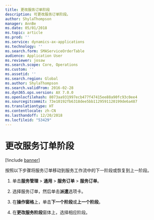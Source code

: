 ```yaml
---
title: 更改服务订单阶段
description: 可更改服务订单阶段。
author: ShylaThompson
manager: AnnBe
ms.date: 05/01/2018
ms.topic: article
ms.prod: ''
ms.service: dynamics-ax-applications
ms.technology: ''
ms.search.form: SMAServiceOrderTable
audience: Application User
ms.reviewer: josaw
ms.search.scope: Core, Operations
ms.custom: ''
ms.assetid: ''
ms.search.region: Global
ms.author: ShylaThompson
ms.search.validFrom: 2016-02-28
ms.dyn365.ops.version: AX 7.0.0
ms.openlocfilehash: 8073aa931997ecb477f47415ee88a90fc93c0ee4
ms.sourcegitcommit: 73e10192fb6318dee5bb1129591120199de6a487
ms.translationtype: HT
ms.contentlocale: zh-CN
ms.lasthandoff: 12/20/2018
ms.locfileid: "53429"
---
```

# <a name="change-the-service-order-stage"></a>更改服务订单阶段 

[!include [banner](../includes/banner.md)]


按照以下步骤将服务订单移动到服务工作流中的下一阶段或恢复到上一阶段。

1.  单击**服务管理** \> **通用** \> **服务订单** \> **服务订单**。

2.  选择服务订单，然后单击**派遣**选项卡。

3.  在**操作窗格**上，单击**下一个阶段**或**上一个阶段**。

4.  在**更改服务阶段**窗体上，选择相应阶段。


